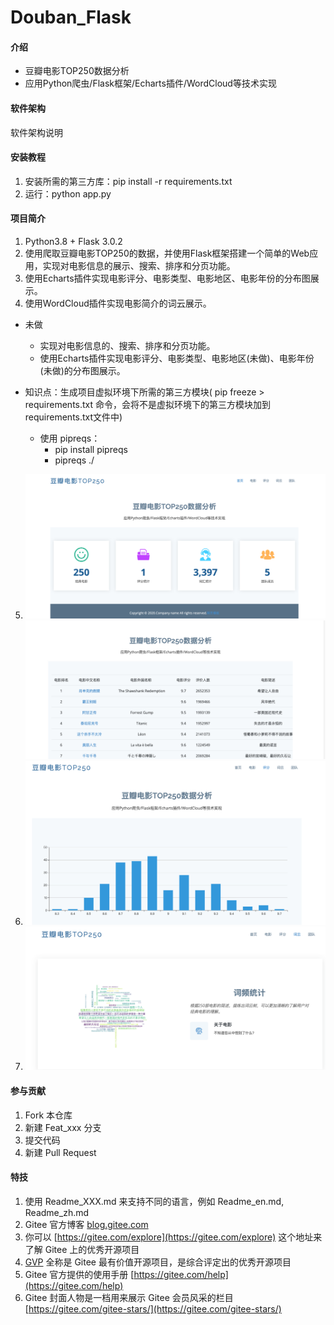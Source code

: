 # Douban_Flask

#### 介绍
* 豆瓣电影TOP250数据分析   
* 应用Python爬虫/Flask框架/Echarts插件/WordCloud等技术实现

#### 软件架构
软件架构说明


#### 安装教程

1.  安装所需的第三方库：pip install -r requirements.txt
2.  运行：python app.py


#### 项目简介

1.  Python3.8 + Flask 3.0.2
2.  使用爬取豆瓣电影TOP250的数据，并使用Flask框架搭建一个简单的Web应用，实现对电影信息的展示、搜索、排序和分页功能。
3.  使用Echarts插件实现电影评分、电影类型、电影地区、电影年份的分布图展示。
4.  使用WordCloud插件实现电影简介的词云展示。

* 未做
  * 实现对电影信息的、搜索、排序和分页功能。
  * 使用Echarts插件实现电影评分、电影类型、电影地区(未做)、电影年份(未做)的分布图展示。  

* 知识点：生成项目虚拟环境下所需的第三方模块( pip freeze > requirements.txt 命令，会将不是虚拟环境下的第三方模块加到requirements.txt文件中) 
  * 使用 pipreqs：
    * pip install pipreqs
    * pipreqs  ./



5. ![img.png](img.png)
![img_1.png](img_1.png)
6. ![img_2.png](img_2.png)
7. ![img_3.png](img_3.png)
#### 参与贡献

1.  Fork 本仓库
2.  新建 Feat_xxx 分支
3.  提交代码
4.  新建 Pull Request


#### 特技

1.  使用 Readme\_XXX.md 来支持不同的语言，例如 Readme\_en.md, Readme\_zh.md
2.  Gitee 官方博客 [blog.gitee.com](https://blog.gitee.com)
3.  你可以 [https://gitee.com/explore](https://gitee.com/explore) 这个地址来了解 Gitee 上的优秀开源项目
4.  [GVP](https://gitee.com/gvp) 全称是 Gitee 最有价值开源项目，是综合评定出的优秀开源项目
5.  Gitee 官方提供的使用手册 [https://gitee.com/help](https://gitee.com/help)
6.  Gitee 封面人物是一档用来展示 Gitee 会员风采的栏目 [https://gitee.com/gitee-stars/](https://gitee.com/gitee-stars/)
